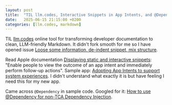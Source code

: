 ```yaml
---
layout: post
title:  "TIL llm.codes, Interactive Snippets in App Intents, and @Dependency"
date:   2025-06-15 21:15:00 +0200
categories: [llm.codes, markdown]
---
```

TIL [llm.codes](https://llm.codes) online tool for transforming developer documentation to clean, LLM-friendly Markdown. It didn't fork smooth for me so I have opened issue [Loose some information, de-indent snippet, mix structure](https://github.com/amantus-ai/llm-codes/issues/3).

Read Apple documentation [Displaying static and interactive snippets](https://developer.apple.com/documentation/appintents/displaying-static-and-interactive-snippets): "Enable people to view the outcome of an app intent and immediately perform follow-up actions". Sample app: [Adopting App Intents to support system experiences](https://developer.apple.com/documentation/appintents/adopting-app-intents-to-support-system-experiences). I didn't understand what exactly it is but have feeling I need this for my new app.

Came across `@Dependency` in sample code. Googled for it: [How to use @Dependency for non-TCA Dependency Injection](https://forums.swift.org/t/how-to-use-dependency-for-non-tca-dependency-injection/60290).
